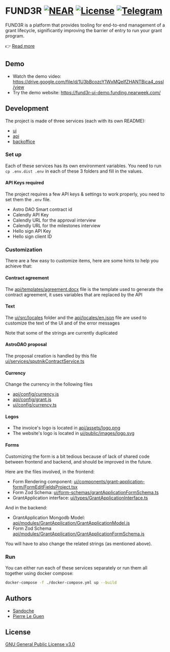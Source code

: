 # FUND3R [![NEAR](https://img.shields.io/badge/NEAR-%E2%8B%88-111111.svg)](https://near.org/) [![License](https://img.shields.io/github/license/NEARFoundation/fund3r)](LICENSE) [![Telegram](https://img.shields.io/badge/chat-Telegram-blue.svg)](https://t.me/FUND3RNEAR)

FUND3R is a platform that provides tooling for end-to-end management of a grant lifecycle, significantly improving the barrier of entry to run your grant program.

👉 [Read more](https://gov.near.org/t/demo-run-a-scalable-compliant-grant-program-on-top-of-your-dao/26640)

## Demo

- Watch the demo video: https://drive.google.com/file/d/1U3bBcozcY1WxMQeIfZHANTBica4_ossl/view
- Try the demo website: https://fund3r-ui-demo.funding.nearweek.com/

## Development

The project is made of three services (each with its own README):

- [ui](/ui)
- [api](/api)
- [backoffice](/backoffice)

### Set up

Each of these services has its own environment variables.
You need to run `cp .env.dist .env` in each of these 3 folders and fill in the values.

#### API Keys required

The project requires a few API keys & settings to work properly, you need to set them the `.env` file.

- Astro DAO Smart contract id
- Calendly API Key
- Calendly URL for the approval interview
- Calendly URL for the milestones interview
- Hello sign API Key
- Hello sign client ID

### Customization

There are a few easy to customize items, here are some hints to help you achieve that:

#### Contract agreement

The [api/templates/agreement.docx](api/templates/agreement.docx) file is the template used to generate the contract agreement, it uses variables that are replaced by the API

#### Text

The [ui/src/locales](ui/public/locales) folder and the [api/locales/en.json](api/locales/en.json) file are used to customize the text of the UI and of the error messages

Note that some of the strings are currently duplicated

#### AstroDAO proposal

The proposal creation is handled by this file [ui/services/sputnikContractService.ts](ui/services/sputnikContractService.ts)

#### Currency

Change the currency in the following files

- [api/config/currency.js](api/config/currency.js)
- [api/config/grant.js](api/config/grant.js)
- [ui/config/currency.ts](ui/config/currency.ts)

#### Logos

- The invoice's logo is located in [api/assets/logo.png](api/assets/logo.png)
- The website's logo is located in [ui/public/images/logo.svg](ui/public/images/logo.svg)

#### Forms

Customizing the form is a bit tedious because of lack of shared code between frontend and backend, and should be improved in the future.

Here are the files involved, in the frontend:

- Form Rendering component: [ui/components/grant-application-form/FormEditFieldsProject.tsx](ui/components/grant-application-form/FormEditFieldsProject.tsx)
- Form Zod Schema: [ui/form-schemas/grantApplicationFormSchema.ts](ui/form-schemas/grantApplicationFormSchema.ts)
- GrantApplication interface: [ui/types/GrantApplicationInterface.ts](ui/types/GrantApplicationInterface.ts)

And in the backend:

- GrantApplication Mongodb Model: [api/modules/GrantApplication/GrantApplicationModel.js](api/modules/GrantApplication/GrantApplicationModel.js)
- Form Zod Schema [api/modules/GrantApplication/GrantApplicationFormSchema.js](api/modules/GrantApplication/GrantApplicationFormSchema.js)

You will have to also change the related strings (as mentioned above).

### Run

You can either run each of these services separately or run them all together using docker compose:

```bash
docker-compose -f ./docker-compose.yml up --build
```

## Authors

- [Sandoche](https://github.com/sandoche)
- [Pierre Le Guen](https://github.com/PierreLeGuen)

## License

[GNU General Public License v3.0](/LICENSE)
